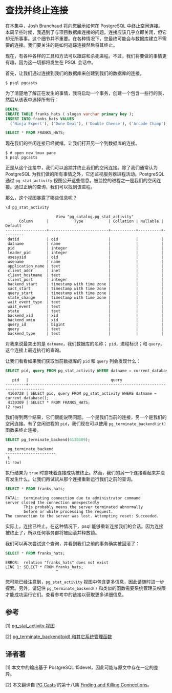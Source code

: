 # 查找并终止连接

在本集中，Josh Branchaud 将向您展示如何在 PostgreSQL 中终止空闲连接。本周早些时候，我遇到了与项目数据库连接的问题。连接应该几乎立即关闭，但它却无所事事。这个细节并不重要。在各种情况下，您最终可能会与数据库建立不需要的连接。我们要关注的是如何追踪连接然后将其终止。

现在，有各种各样的工具和方法可以跟踪和杀死进程。不过，我们将要做的事情更有趣，因为这一切都将发生在 PSQL 会话中。

首先，让我们通过连接到我们的数据库来创建到我们的数据库的连接。

```shell
$ psql pgcasts
```

为了清楚地了解正在发生的事情，我将启动一个事务，创建一个包含一些行的表，然后从该表中选择所有行：

```sql
BEGIN;
CREATE TABLE franks_hats ( slogan varchar primary key );
INSERT INTO franks_hats VALUES
  ('Ninja Expert'), ('Done Deal'), ('Double Cheese'), ('Arcade Champ');

SELECT * FROM FRANKS_HATS;
```

现在我们的空闲连接已经就绪。让我们打开另一个到数据库的连接。

```shell
$ # open new tmux pane
$ psql pgcasts
```

正是从这个连接中，我们可以追踪并终止我们的空闲连接。除了我们通常认为 PostgreSQL 为我们做的所有事情之外，它还监视服务器进程活动。PostgreSQL 通过 `pg_stat_activity` 视图公开这些信息。被监控的进程之一是我们的空闲连接。通过正确的查询，我们可以找到该进程。

那么，这个视图暴露了哪些信息呢？

```sql
\d pg_stat_activity
```
```
                      View "pg_catalog.pg_stat_activity"
      Column      |           Type           | Collation | Nullable | Default
------------------+--------------------------+-----------+----------+---------
 datid            | oid                      |           |          |
 datname          | name                     |           |          |
 pid              | integer                  |           |          |
 leader_pid       | integer                  |           |          |
 usesysid         | oid                      |           |          |
 usename          | name                     |           |          |
 application_name | text                     |           |          |
 client_addr      | inet                     |           |          |
 client_hostname  | text                     |           |          |
 client_port      | integer                  |           |          |
 backend_start    | timestamp with time zone |           |          |
 xact_start       | timestamp with time zone |           |          |
 query_start      | timestamp with time zone |           |          |
 state_change     | timestamp with time zone |           |          |
 wait_event_type  | text                     |           |          |
 wait_event       | text                     |           |          |
 state            | text                     |           |          |
 backend_xid      | xid                      |           |          |
 backend_xmin     | xid                      |           |          |
 query_id         | bigint                   |           |          |
 query            | text                     |           |          |
 backend_type     | text                     |           |          |
```

对我来说最突出的是 `datname`，我们数据库的名称； `pid`，进程标识；和 `query`，这个连接上最近执行的查询。

让我们看看如果我们获取当前数据库的 `pid` 和 `query` 列会发现什么：

```sql
SELECT pid, query FROM pg_stat_activity WHERE datname = current_database();
```
```
   pid   |                                    query
---------+-----------------------------------------------------------------------------
 4160728 | SELECT pid, query FROM pg_stat_activity WHERE datname = current_database();
 4130309 | SELECT * FROM FRANKS_HATS;
(2 rows)
```

我们得到两个结果，它们很能说明问题。一个是我们当前的连接，另一个是我们的空闲连接。有了空闲进程的 `pid`，我们现在可以使用 `pg_terminate_backend(int)` 函数来终止连接。

```sql
SELECT pg_terminate_backend(4130309);
```
```
 pg_terminate_backend
----------------------
 t
(1 row)
```

执行结果为 `true` 时意味着连接成功被终止。然而，我们的另一个连接看起来并没有发生什么。让我们再试试从那个连接重新运行我们之前的查询。

```sql
SELECT * FROM franks_hats;
```
```
FATAL:  terminating connection due to administrator command
server closed the connection unexpectedly
        This probably means the server terminated abnormally
        before or while processing the request.
The connection to the server was lost. Attempting reset: Succeeded.
```

实际上，连接已终止。在这种情况下，psql 能够重新连接我们的会话。因为连接被终止了，所以任何事务都将被回滚并释放锁。

我们可以再次尝试这个查询，并看到我们之前的事务确实被回滚了：

```sql
SELECT * FROM franks_hats;
```
```
ERROR:  relation "franks_hats" does not exist
LINE 1: SELECT * FROM franks_hats;
                      ^
```

您可能已经注意到，`pg_stat_activity` 视图中包含更多信息，因此请随时进一步探索。另外，请记住 `pg_terminate_backend()` 和类似的函数需要系统管理员权限才能成功运行它们。查看参考中的链接以获取更多详细信息。

## 参考

[1] [pg_stat_activity 视图](https://www.postgresql.org/docs/current/static/monitoring-stats.html#PG-STAT-ACTIVITY-VIEW)

[2] [pg_terminate_backend(pid) 和其它系统管理函数](https://www.postgresql.org/docs/current/static/functions-admin.html)

## 译者著

[1] 本文中的输出基于 PostgreSQL 15devel，因此可能与原文中存在一定的差异。

[2] 本文翻译自 [PG Casts](https://www.pgcasts.com/) 的第十八集 [Finding and Killing Connections](https://www.pgcasts.com/episodes/finding-and-killing-connections)。
